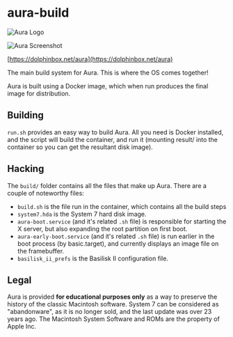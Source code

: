 # aura-build
![Aura Logo](https://dolphinbox.net/aura/aura-centre-white.png)

![Aura Screenshot](https://dolphinbox.net/aura/screenshots/screenshot-2.png)

[https://dolphinbox.net/aura](https://dolphinbox.net/aura)

The main build system for Aura. This is where the OS comes together!

Aura is built using a Docker image, which when run produces the final image for distribution.

## Building
``run.sh`` provides an easy way to build Aura. All you need is Docker installed, and the script will build the container,
and run it (mounting result/ into the container so you can get the resultant disk image).

## Hacking

The ``build/`` folder contains all the files that make up Aura. 
There are a couple of noteworthy files: 
* ``build.sh`` is the file run in the container, which contains all the build steps
* ``system7.hda`` is the System 7 hard disk image.
* ``aura-boot.service`` (and it's related ``.sh`` file) is responsible for starting the X server, but also expanding the 
root partition on first boot.
* ``aura-early-boot.service`` (and it's related ``.sh`` file) is run earlier in the boot process (by basic.target), and 
currently displays an image file on the framebuffer.
* ``basilisk_ii_prefs`` is the Basilisk II configuration file.

## Legal
Aura is provided  **for educational purposes only** as a way to preserve the history of the classic Macintosh software. System 7 can be considered as "abandonware", as it is no longer sold, and the last update was over 23 years ago.
The Macintosh System Software and ROMs are the property of Apple Inc.
